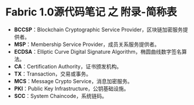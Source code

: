 # Fabric 1.0源代码笔记 之 附录-简称表

* **BCCSP**：Blockchain Cryptographic Service Provider，区块链加密服务提供者。
* **MSP**：Membership Service Provider，成员关系服务提供者。
* **ECDSA**：Elliptic Curve Digital Signature Algorithm，椭圆曲线数字签名算法。
* **CA**：Certification Authority，证书颁发机构。
* **TX**：Transaction，交易或事务。
* **MCS**：Message Crypto Service，消息加密服务。
* **PKI**：Public Key Infrastructure，公钥基础设施。
* **SCC**：System Chaincode，系统链码。
